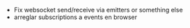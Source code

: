  * Fix websocket send/receive via emitters or something else
 * arreglar subscriptions a events en browser
